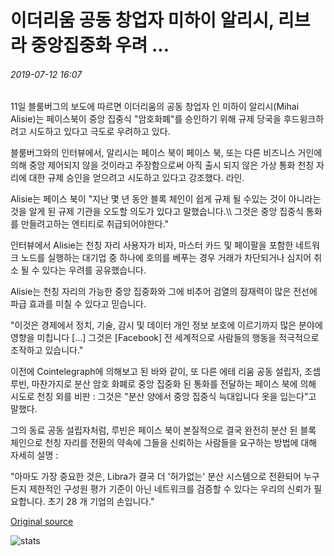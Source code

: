 # 이더리움 공동 창업자 미하이 알리시, 리브라 중앙집중화 우려 ...

###### 2019-07-12 16:07

11일 블룸버그의 보도에 따르면 이더리움의 공동 창업자 인 미하이 알리시(Mihai Alisie)는 페이스북이 중앙 집중식 "암호화폐"를 승인하기 위해 규제 당국을 후드윙크하려고 시도하고 있다고 극도로 우려하고 있다.

블룸버그와의 인터뷰에서, 알리시는 페이스 북이 페이스 북, 또는 다른 비즈니스 거인에 의해 중앙 제어되지 않을 것이라고 주장함으로써 아직 출시 되지 않은 가상 통화 천칭 자리에 대한 규제 승인을 얻으려고 시도하고 있다고 강조했다. 라인.

Alisie는 페이스 북이 "지난 몇 년 동안 블록 체인이 쉽게 규제 될 수있는 것이 아니라는 것을 알게 된 규제 기관을 오도할 의도가 있다고 말했습니다.\\\ 그것은 중앙 집중식 통화를 만들려고하는 엔티티로 취급되어야한다."

인터뷰에서 Alisie는 천칭 자리 사용자가 비자, 마스터 카드 및 페이팔을 포함한 네트워크 노드를 실행하는 대기업 중 하나에 호의를 베푸는 경우 거래가 차단되거나 심지어 취소 될 수 있다는 우려를 공유했습니다.

Alisie는 천칭 자리의 가능한 중앙 집중화와 그에 비추어 검열의 잠재력이 많은 전선에 파급 효과를 미칠 수 있다고 믿습니다.

"이것은 경제에서 정치, 기술, 감시 및 데이터 개인 정보 보호에 이르기까지 많은 분야에 영향을 미칩니다 \[...\] 그것은 \[Facebook\] 전 세계적으로 사람들의 행동을 적극적으로 조작하고 있습니다."

이전에 Cointelegraph에 의해보고 된 바와 같이, 또 다른 에테 리움 공동 설립자, 조셉 루빈, 마찬가지로 분산 암호 화폐로 중앙 집중화 된 통화를 전달하는 페이스 북에 의해 시도로 천칭 외를 비판 : 그것은 "분산 양에서 중앙 집중식 늑대입니다 옷을 입는다"고 말했다.

그의 동료 공동 설립자처럼, 루빈은 페이스 북이 본질적으로 결국 완전히 분산 된 블록 체인으로 천칭 자리를 전환의 약속에 그들을 신뢰하는 사람들을 요구하는 방법에 대해 자세히 설명 :

"아마도 가장 중요한 것은, Libra가 결국 더 '허가없는' 분산 시스템으로 전환되어 누구든지 제한적인 구성원 평가 기준이 아닌 네트워크를 검증할 수 있다는 우리의 신뢰가 필요합니다. 초기 28 개 기업의 손입니다."

[Original source](https://cointelegraph.com/news/ethereum-co-founder-mihai-alisie-concerned-over-libra-centralization)

![stats](https://c.statcounter.com/11760860/0/a89fa40b/1/ "stats")